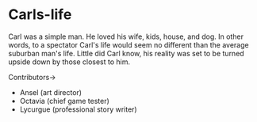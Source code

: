 # Carls-life

Carl was a simple man. He loved his wife, kids, house, and dog. In other words, to a spectator Carl's life would seem no different than the average suburban man's life.
Little did Carl know, his reality was set to be turned upside down by those closest to him.

Contributors->
  - Ansel (art director)
  - Octavia (chief game tester)
  - Lycurgue (professional story writer)
